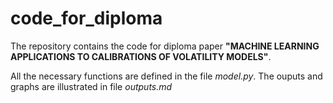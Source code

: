# code_for_diploma
  
The repository contains the code for diploma paper **"MACHINE LEARNING APPLICATIONS TO CALIBRATIONS OF VOLATILITY MODELS"**.  
  
All the necessary functions are defined in the file *model.py*. The ouputs and graphs are illustrated in file *outputs.md*
